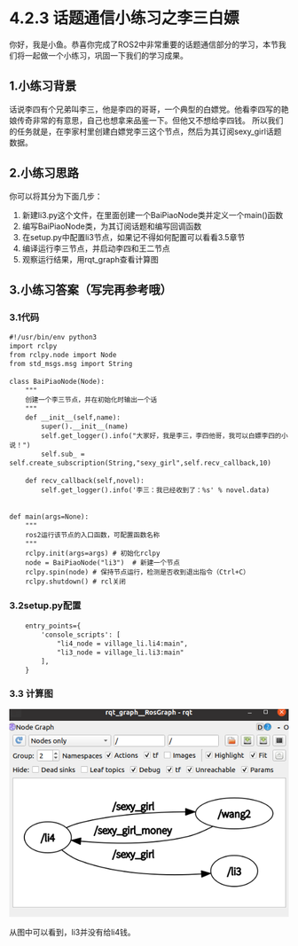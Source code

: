 # 4.2.3 话题通信小练习之李三白嫖

你好，我是小鱼。恭喜你完成了ROS2中非常重要的话题通信部分的学习，本节我们将一起做一个小练习，巩固一下我们的学习成果。

## 1.小练习背景

话说李四有个兄弟叫李三，他是李四的哥哥，一个典型的白嫖党。他看李四写的艳娘传奇非常的有意思，自己也想拿来品鉴一下。但他又不想给李四钱。
所以我们的任务就是，在李家村里创建白嫖党李三这个节点，然后为其订阅sexy_girl话题数据。

## 2.小练习思路

你可以将其分为下面几步：

1. 新建li3.py这个文件，在里面创建一个BaiPiaoNode类并定义一个main()函数
2. 编写BaiPiaoNode类，为其订阅话题和编写回调函数
3. 在setup.py中配置li3节点，如果记不得如何配置可以看看3.5章节
4. 编译运行李三节点，并启动李四和王二节点
5. 观察运行结果，用rqt_graph查看计算图

## 3.小练习答案（写完再参考哦）

### 3.1代码

```
#!/usr/bin/env python3
import rclpy
from rclpy.node import Node
from std_msgs.msg import String

class BaiPiaoNode(Node):
    """
    创建一个李三节点，并在初始化时输出一个话
    """
    def __init__(self,name):
        super().__init__(name)
        self.get_logger().info("大家好，我是李三，李四他哥，我可以白嫖李四的小说！")
        self.sub_ = self.create_subscription(String,"sexy_girl",self.recv_callback,10)

    def recv_callback(self,novel):
        self.get_logger().info('李三：我已经收到了：%s' % novel.data)


def main(args=None):
    """
    ros2运行该节点的入口函数，可配置函数名称
    """
    rclpy.init(args=args) # 初始化rclpy
    node = BaiPiaoNode("li3")  # 新建一个节点
    rclpy.spin(node) # 保持节点运行，检测是否收到退出指令（Ctrl+C）
    rclpy.shutdown() # rcl关闭
```

### 3.2setup.py配置

```
    entry_points={
        'console_scripts': [
            "li4_node = village_li.li4:main",
            "li3_node = village_li.li3:main"
        ],
    }
```

### 3.3 计算图

![image-20210804163450722](4.4话题小练习-李三白嫖/imgs/image-20210804163450722.png)

从图中可以看到，li3并没有给li4钱。
